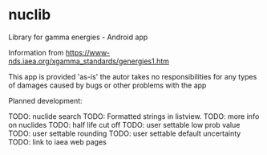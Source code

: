 # nuclib
Library for gamma energies - Android app

Information from https://www-nds.iaea.org/xgamma_standards/genergies1.htm

This app is provided 'as-is' the autor takes no responsibilities for any types of damages caused by bugs or other problems with the app 

Planned development:

TODO: nuclide search
TODO: Formatted strings in listview.
TODO: more info on nuclides
TODO: half life cut off
TODO: user settable low prob value
TODO: user settable rounding
TODO: user settable default uncertainty
TODO: link to iaea web pages